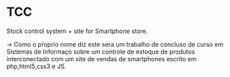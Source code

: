 # TCC
Stock control system + site for Smartphone store.

-> Como o pŕoprio nome diz este sera um trabalho de concluso de curso em Sistemas de Informaço sobre um controle de estoque de produtos interconectado com um site de vendas de smartphones escrito em php,html5,css3 e JS.
